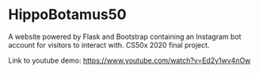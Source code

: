 # HippoBotamus50
A website powered by Flask and Bootstrap containing an Instagram bot account for visitors to interact with. CS50x 2020 final project.

Link to youtube demo: https://www.youtube.com/watch?v=Ed2y1wv4nOw